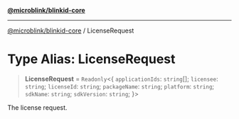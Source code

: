 [**@microblink/blinkid-core**](../README.md)

***

[@microblink/blinkid-core](../README.md) / LicenseRequest

# Type Alias: LicenseRequest

> **LicenseRequest** = `Readonly`\<\{ `applicationIds`: `string`[]; `licensee`: `string`; `licenseId`: `string`; `packageName`: `string`; `platform`: `string`; `sdkName`: `string`; `sdkVersion`: `string`; \}\>

The license request.
